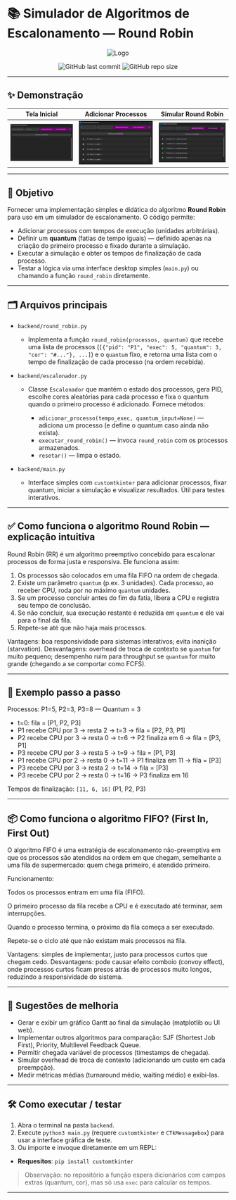 # 📚 Simulador de Algoritmos de Escalonamento — Round Robin

<div align="center">
  <img src="assets/nadaainda.png" width="200" alt="Logo ">

![GitHub last commit](https://img.shields.io/github/last-commit/MathiasTAR/LibrisMobile)
![GitHub repo size](https://img.shields.io/github/repo-size/MathiasTAR/LibrisMobile)

</div>

---

## ✨ Demonstração

| Tela Inicial                                              | Adicionar Processos                                       | Simular Round Robin                                  
| --------------------------------------------------------- | --------------------------------------------------------- | ---------------------------------------------------------- 
| <img src="assets/TelaInicial.png" width="600"> | <img src="assets/AdicionarProcessos.png" width="600"> | <img src="assets/Simular.png" width="600"> 

---

## 🎯 Objetivo

Fornecer uma implementação simples e didática do algoritmo **Round Robin** para uso em um simulador de escalonamento. O código permite:

* Adicionar processos com tempos de execução (unidades arbitrárias).
* Definir um **quantum** (fatias de tempo iguais) — definido apenas na criação do primeiro processo e fixado durante a simulação.
* Executar a simulação e obter os tempos de finalização de cada processo.
* Testar a lógica via uma interface desktop simples (`main.py`) ou chamando a função `round_robin` diretamente.

---

## 🗂 Arquivos principais

* `backend/round_robin.py`

  * Implementa a função `round_robin(processos, quantum)` que recebe uma lista de processos (`[{"pid": "P1", "exec": 5, "quantum": 3, "cor": "#..."}, ...]`) e o `quantum` fixo, e retorna uma lista com o tempo de finalização de cada processo (na ordem recebida).

* `backend/escalonador.py`

  * Classe `Escalonador` que mantém o estado dos processos, gera PID, escolhe cores aleatórias para cada processo e fixa o quantum quando o primeiro processo é adicionado. Fornece métodos:

    * `adicionar_processo(tempo_exec, quantum_input=None)` — adiciona um processo (e define o quantum caso ainda não exista).
    * `executar_round_robin()` — invoca `round_robin` com os processos armazenados.
    * `resetar()` — limpa o estado.

* `backend/main.py`

  * Interface simples com `customtkinter` para adicionar processos, fixar quantum, iniciar a simulação e visualizar resultados. Útil para testes interativos.

---

## ✅ Como funciona o algoritmo Round Robin — explicação intuitiva

Round Robin (RR) é um algoritmo preemptivo concebido para escalonar processos de forma justa e responsiva. Ele funciona assim:

1. Os processos são colocados em uma fila FIFO na ordem de chegada.
2. Existe um parâmetro `quantum` (p.ex. 3 unidades). Cada processo, ao receber CPU, roda por no máximo `quantum` unidades.
3. Se um processo concluir antes do fim da fatia, libera a CPU e registra seu tempo de conclusão.
4. Se não concluir, sua execução restante é reduzida em `quantum` e ele vai para o final da fila.
5. Repete-se até que não haja mais processos.

Vantagens: boa responsividade para sistemas interativos; evita inanição (starvation).
Desvantagens: overhead de troca de contexto se `quantum` for muito pequeno; desempenho ruim para throughput se `quantum` for muito grande (chegando a se comportar como FCFS).

---

## 🔎 Exemplo passo a passo

Processos: P1=5, P2=3, P3=8 — Quantum = 3

* t=0: fila = \[P1, P2, P3]
* P1 recebe CPU por 3 → resta 2 → t=3 → fila = \[P2, P3, P1]
* P2 recebe CPU por 3 → resta 0 → t=6 → P2 finaliza em 6 → fila = \[P3, P1]
* P3 recebe CPU por 3 → resta 5 → t=9 → fila = \[P1, P3]
* P1 recebe CPU por 2 → resta 0 → t=11 → P1 finaliza em 11 → fila = \[P3]
* P3 recebe CPU por 3 → resta 2 → t=14 → fila = \[P3]
* P3 recebe CPU por 2 → resta 0 → t=16 → P3 finaliza em 16

Tempos de finalização: `[11, 6, 16]` (P1, P2, P3)

---

## 📦 Como funciona o algoritmo FIFO? (First In, First Out)

O algoritmo FIFO é uma estratégia de escalonamento não-preemptiva em que os processos são atendidos na ordem em que chegam, semelhante a uma fila de supermercado: quem chega primeiro, é atendido primeiro.

Funcionamento:

Todos os processos entram em uma fila (FIFO).

O primeiro processo da fila recebe a CPU e é executado até terminar, sem interrupções.

Quando o processo termina, o próximo da fila começa a ser executado.

Repete-se o ciclo até que não existam mais processos na fila.

Vantagens: simples de implementar, justo para processos curtos que chegam cedo.
Desvantagens: pode causar efeito comboio (convoy effect), onde processos curtos ficam presos atrás de processos muito longos, reduzindo a responsividade do sistema.

---

## 🔭 Sugestões de melhoria

* Gerar e exibir um gráfico Gantt ao final da simulação (matplotlib ou UI web).
* Implementar outros algoritmos para comparação: SJF (Shortest Job First), Priority, Multilevel Feedback Queue.
* Permitir chegada variável de processos (timestamps de chegada).
* Simular overhead de troca de contexto (adicionando um custo em cada preempção).
* Medir métricas médias (turnaround médio, waiting médio) e exibi-las.

---

## 🛠 Como executar / testar

1. Abra o terminal na pasta `backend`.
2. Execute `python3 main.py` (requere `customtkinter` e `CTkMessagebox`) para usar a interface gráfica de teste.
3. Ou importe e invoque diretamente em um REPL:

* **Requesitos**: `pip install customtkinter`

> Observação: no repositório a função espera dicionários com campos extras (quantum, cor), mas só usa `exec` para calcular os tempos.

---

